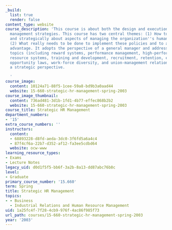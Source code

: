```yaml
---
_build:
  list: true
  render: false
content_type: website
course_description: 'This course is about both the design and execution of human resource
  management strategies. This course has two central themes: (1) How to think systematically
  and strategically about aspects of managing the organization''s human assets, and
  (2) What really needs to be done to implement these policies and to achieve competitive
  advantage. It adopts the perspective of a general manager and addresses human resource
  topics (including reward systems, performance management, high-performance human
  resource systems, training and development, recruitment, retention, equal employment
  opportunity laws, work-force diversity, and union-management relationships) from
  a strategic perspective.

  '
course_image:
  content: 10124a71-88f5-1cee-59a8-bd9b3a0aad44
  website: 15-660-strategic-hr-management-spring-2003
course_image_thumbnail:
  content: 736ad481-3d1b-1fd1-4b77-effec868b2b2
  website: 15-660-strategic-hr-management-spring-2003
course_title: Strategic HR Management
department_numbers:
- '15'
extra_course_numbers: ''
instructors:
  content:
  - 68893228-d8fd-aeda-3dc0-3f6fd5a6a4c4
  - 87f4cf6a-22b7-d352-af12-fa3ee5cdbd64
  website: ocw-www
learning_resource_types:
- Exams
- Lecture Notes
legacy_uid: d0d1f5f5-bb6f-3a2b-8a13-dd87abc76b8c
level:
- Graduate
primary_course_number: '15.660'
term: Spring
title: Strategic HR Management
topics:
- - Business
  - Industrial Relations and Human Resource Management
uid: 1a25fc4f-7f28-4cb9-976f-4ac86f985f73
url_path: courses/15-660-strategic-hr-management-spring-2003
year: '2003'
---
```

